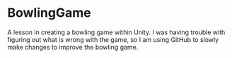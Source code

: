 # BowlingGame
A lesson in creating a bowling game within Unity.
I was having trouble with figuring out what is wrong with the game, so I am using GitHub to slowly make changes to improve the bowling game.
